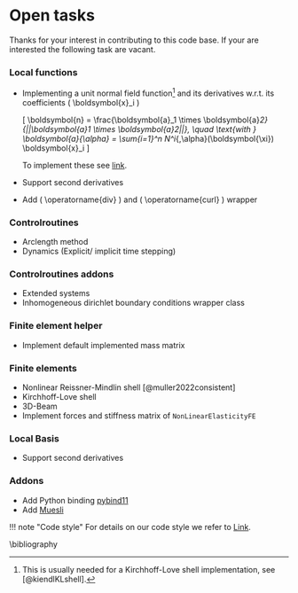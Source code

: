 # Open tasks
Thanks for your interest in contributing to this code base.
If your are interested the following task are vacant.


### Local functions
* Implementing a unit normal field function[^KLNote] and its derivatives w.r.t. its coefficients \( \boldsymbol{x}_i \)

    \[ 
    \boldsymbol{n} = \frac{\boldsymbol{a}_1 \times \boldsymbol{a}_2}{||\boldsymbol{a}_1 \times \boldsymbol{a}_2||}, \quad \text{with } \boldsymbol{a}_{\alpha} = \sum_{i=1}^n N^i_{,\alpha}(\boldsymbol{\xi}) \boldsymbol{x}_i
    \] 

    To implement these see [link](01_theory/localFunctions.md#how-to-implement-your-own-local-functions).

* Support second derivatives
* Add \( \operatorname{div} \) and \( \operatorname{curl} \) wrapper

### Controlroutines
* Arclength method 
* Dynamics (Explicit/ implicit time stepping)

### Controlroutines addons
* Extended systems
* Inhomogeneous dirichlet boundary conditions wrapper class

### Finite element helper
* Implement default implemented mass matrix

### Finite elements
* Nonlinear Reissner-Mindlin shell [@muller2022consistent]
* Kirchhoff-Love shell
* 3D-Beam
* Implement forces and stiffness matrix of `NonLinearElasticityFE`

### Local Basis 
* Support second derivatives


### Addons
* Add Python binding [pybind11](https://github.com/pybind/pybind11)
* Add [Muesli](https://materials.imdea.org/muesli/)

[^KLNote]: This is usually needed for a Kirchhoff-Love shell implementation, see [@kiendlKLshell].


!!! note  "Code style"
For details on our code style we refer to [Link](codeStyle.md).


\bibliography 